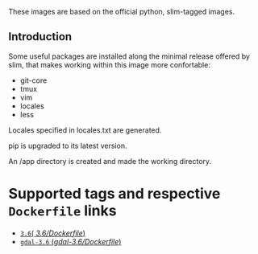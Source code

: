 These images are based on the official python, slim-tagged images.

## Introduction

Some useful packages are installed along the minimal release offered by slim,
that makes working within this image more confortable:

 - git-core 
 - tmux 
 - vim 
 - locales 
 - less

Locales specified in locales.txt are generated.

pip is upgraded to its latest version.

An /app directory is created and made the working directory.

# Supported tags and respective `Dockerfile` links

-	[`3.6`( *3.6/Dockerfile*)](https://github.com/openpolis/python-slim/blob/master/versions/3.6/Dockerfile)
-	[`gdal-3.6` (*gdal-3.6/Dockerfile*)](https://github.com/openpolis/python-slim/blob/master/versions/gdal-3.6/Dockerfile)

